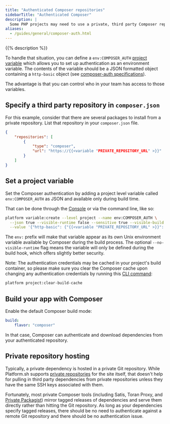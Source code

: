 ```yaml
---
title: "Authenticated Composer repositories"
sidebarTitle: "Authenticated Composer"
description: |
  Some PHP projects may need to use a private, third party Composer repository in addition to the public Packagist.org repository. Often, such third party repositories require authentication to download packages. These credentials shouldn't be located in the Git repository source code for security reasons.
aliases:
  - /guides/general/composer-auth.html
---
```


{{% description %}}

To handle that situation, you can define a `env:COMPOSER_AUTH` [project variable](../../development/variables/set-variables.md#create-project-variables) which allows you to set up authentication as an environment variable. The contents of the variable should be a JSON formatted object containing a `http-basic` object (see [composer-auth specifications](https://getcomposer.org/doc/03-cli.md#composer-auth)).

The advantage is that you can control who in your team has access to those variables.

## Specify a third party repository in `composer.json`

For this example, consider that there are several packages to install from a private repository.
List that repository in your `composer.json` file.

```json {location="composer.json"}
{
    "repositories": [
        {
            "type": "composer",
            "url": "https://{{<variable "PRIVATE_REPOSITORY_URL" >}}"
        }
    ]
}
```

## Set a project variable

Set the Composer authentication by adding a project level variable called `env:COMPOSER_AUTH` as JSON and available only during build time.

That can be done through the [Console](/administration/web/_index.md) or via the command line, like so:

```bash
platform variable:create --level project --name env:COMPOSER_AUTH \
  --json true --visible-runtime false --sensitive true --visible-build true \
  --value '{"http-basic": {"{{<variable "PRIVATE_REPOSITORY_URL" >}}": {"username": "{{<variable "USERNAME" >}}", "password": "{{<variable "PASSWORD" >}}"}}}'
```

The `env:` prefix will make that variable appear as its own Unix environment variable available by Composer during the build process. The optional `--no-visible-runtime` flag means the variable will only be defined during the build hook, which offers slightly better security.

Note: The authentication credentials may be cached in your project's build container, so please make sure you clear the Composer cache upon changing any authentication credentials by running this [CLI command](../../administration/cli/_index.md):

```bash
platform project:clear-build-cache
```

## Build your app with Composer

Enable the default Composer build mode:

```yaml {location=".platform.app.yaml"}
build:
    flavor: "composer"
```

In that case, Composer can authenticate and download dependencies from your authenticated repository.

## Private repository hosting

Typically, a private dependency is hosted in a private Git repository.
While Platform.sh supports [private repositories](/development/private-repository.md) for the site itself, that doesn't help for pulling in third party dependencies from private repositories unless they have the same SSH keys associated with them.

Fortunately, most private Composer tools (including Satis, Toran Proxy, and [Private Packagist](https://packagist.com/)) mirror tagged releases of dependencies and serve them directly rather than hitting the Git repository.
As long as your dependencies specify tagged releases, there should be no need to authenticate against a remote Git repository and there should be no authentication issue.
